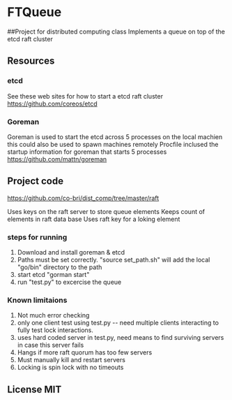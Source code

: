 # FTQueue
##Project for distributed computing class
Implements a queue on top of the etcd raft cluster

## Resources
### etcd
See these web sites for how to start a etcd raft cluster
https://github.com/coreos/etcd

### Goreman
Goreman is used to start the etcd across 5 processes on the local machien
this could also be used to spawn machines remotely
Procfile inclused the startup information for goreman that starts 5 processes
https://github.com/mattn/goreman

## Project code
https://github.com/co-bri/dist_comp/tree/master/raft

Uses keys on the raft server to store queue elements
Keeps count of elements in raft data base
Uses raft key for a loking element

### steps for running
1) Download and install goreman & etcd
2) Paths must be set correctly.  "source set_path.sh" will add the local "go/bin" directory to the path
3) start etcd "gorman start"
4) run "test.py" to excercise the queue

### Known limitaions
1) Not much error checking
2) only one client test using test.py -- need multiple clients interacting to fully test lock interactions. 
3) uses hard coded server in test.py, need means to find surviving servers in case this server fails
4) Hangs if more raft quorum has too few servers
5) Must manually kill and restart servers
6) Locking is spin lock with no timeouts

## License MIT
